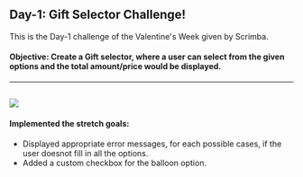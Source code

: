 ## Day-1: Gift Selector Challenge!
This is the Day-1 challenge of the Valentine's Week given by Scrimba.
#### Objective: Create a Gift selector, where a user can select from the given options and the total amount/price would be displayed.
---
![](https://github.com/mou123das/Scrimba-Challenge-Weeks/blob/main/Valentine's%20Week%20Challenges/Day-1/video_walkthrough.gif)
---
#### Implemented the stretch goals: 
* Displayed appropriate error messages, for each possible cases, if the user doesnot fill in all the options.
* Added a custom checkbox for the balloon option.



